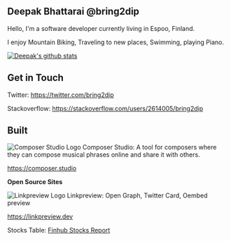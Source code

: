 ## Deepak Bhattarai @bring2dip

Hello, I'm a software developer currently living in Espoo, Finland.

I enjoy Mountain Biking, Traveling to new places, Swimming, playing Piano.

[![Deepak's github stats](https://github-readme-stats.vercel.app/api?username=bring2dip&count_private=true&show_icons=true)](https://github.com/bring2dip)


## Get in Touch
Twitter: https://twitter.com/bring2dip

Stackoverflow: https://stackoverflow.com/users/2614005/bring2dip

## Built

![Composer Studio Logo](https://composer-studio-test.s3.eu-central-1.amazonaws.com/favicon.ico) Composer Studio: A tool for composers where they can compose musical phrases online and share it with others.

https://composer.studio

**Open Source Sites**

![Linkpreview Logo](https://linkpreview.dev/assets/images/favicon.ac8e61eea45af5c9139f220d43565596.ico) Linkpreview: Open Graph, Twitter Card, Oembed preview

https://linkpreview.dev

Stocks Table: [Finhub Stocks Report](https://bring2dip.github.io/stocks/)

<!--
**bring2dip/bring2dip** is a ✨ _special_ ✨ repository because its `README.md` (this file) appears on your GitHub profile.

Here are some ideas to get you started:

- 🔭 I’m currently working on ...
- 🌱 I’m currently learning ...
- 👯 I’m looking to collaborate on ...
- 🤔 I’m looking for help with ...
- 💬 Ask me about ...
- 📫 How to reach me: ...
- 😄 Pronouns: ...
- ⚡ Fun fact: ...
-->
